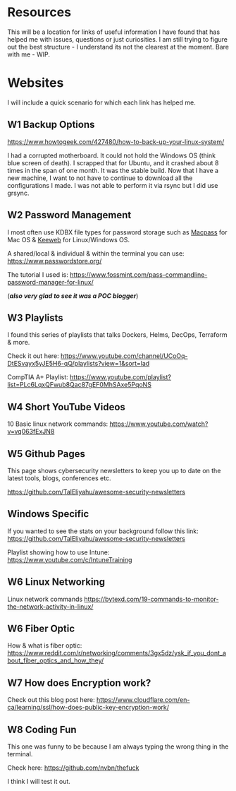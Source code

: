 # Resources 
This will be a location for links of useful information I have found that 
has helped me with issues, questions or just curiosities.  I am still trying to figure out the best structure - I understand its not the clearest at the moment. Bare with me - WIP.

# Websites
I will include a quick scenario for which each link has helped me.

## W1 Backup Options
https://www.howtogeek.com/427480/how-to-back-up-your-linux-system/

I had a corrupted motherboard. It could
not hold the Windows OS (think blue 
screen of death). I scrapped that for
Ubuntu, and it crashed about 8 times 
in the span of one month. It was the 
stable build. Now that I have a new 
machine, I want to not have to continue
to download all the configurations I made.
I was not able to perform it via rsync
but I did use grsync. 



## W2 Password Management
I most often use KDBX file types for 
password storage such as 
[Macpass](https://macpassapp.org) for Mac OS
& [Keeweb](https://keepass.info/download.html) for Linux/Windows OS.

A shared/local & individual & within the 
terminal you can use:
https://www.passwordstore.org/

The tutorial I used is:
https://www.fossmint.com/pass-commandline-password-manager-for-linux/

(***also very glad to see it was a POC blogger***)

## W3 Playlists
I found this series of playlists that talks Dockers, Helms, DecOps, Terraform & more. 

Check it out here: https://www.youtube.com/channel/UCoOq-DtESvayx5yJE5H6-qQ/playlists?view=1&sort=lad

CompTIA A+ Playlist: https://www.youtube.com/playlist?list=PLc6LqxQFwub8Qac87gEF0MhSAxe5PqoNS

## W4 Short YouTube Videos

10 Basic linux network commands:
https://www.youtube.com/watch?v=vq063fExJN8

## W5 Github Pages
This page shows cybersecurity newsletters to keep you up to date on the latest tools, blogs, conferences etc.

https://github.com/TalEliyahu/awesome-security-newsletters



## Windows Specific 
If you wanted to see the stats on your background follow this link: https://github.com/TalEliyahu/awesome-security-newsletters

Playlist showing how to use Intune: https://www.youtube.com/c/IntuneTraining


## W6 Linux Networking
Linux network commands https://bytexd.com/19-commands-to-monitor-the-network-activity-in-linux/

## W6 Fiber Optic 

How & what is fiber optic: https://www.reddit.com/r/networking/comments/3gx5dz/ysk_if_you_dont_about_fiber_optics_and_how_they/

## W7 How does Encryption work?

Check out this blog post here: https://www.cloudflare.com/en-ca/learning/ssl/how-does-public-key-encryption-work/

## W8 Coding Fun
This one was funny to be because I am always typing the wrong thing in the terminal.

Check here: https://github.com/nvbn/thefuck

I think I will test it out. 